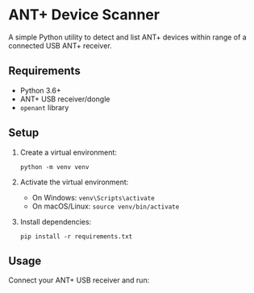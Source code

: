 # ANT+ Device Scanner

A simple Python utility to detect and list ANT+ devices within range of a connected USB ANT+ receiver.

## Requirements

- Python 3.6+
- ANT+ USB receiver/dongle
- `openant` library

## Setup

1. Create a virtual environment:
   ```
   python -m venv venv
   ```

2. Activate the virtual environment:
   - On Windows: `venv\Scripts\activate`
   - On macOS/Linux: `source venv/bin/activate`

3. Install dependencies:
   ```
   pip install -r requirements.txt
   ```

## Usage

Connect your ANT+ USB receiver and run: 